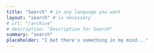 ```yaml
---
title: "Search" # in any language you want
layout: "search" # is necessary
# url: "/archive"
# description: "Description for Search"
summary: "search"
placeholder: "I bet there's something in my mind..."
---
```

